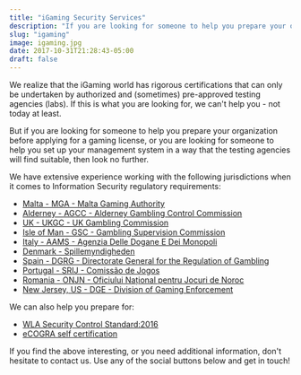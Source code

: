 ```yaml
---
title: "iGaming Security Services"
description: "If you are looking for someone to help you prepare your organization before applying for a gaming license, or you are looking for someone to help you set up your management system in a way that the testing agencies will find suitable, then look no further"
slug: "igaming"
image: igaming.jpg
date: 2017-10-31T21:28:43-05:00
draft: false
---
```


We realize that the iGaming world has rigorous certifications that can only be undertaken by authorized and (sometimes) pre-approved testing agencies (labs). If this is what you are looking for, we can't help you - not today at least.

But if you are looking for someone to help you prepare your organization before applying for a gaming license, or you are looking for someone to help you set up your management system in a way that the testing agencies will find suitable, then look no further.

We have extensive experience working with the following jurisdictions when it comes to Information Security regulatory requirements:

* [Malta - MGA - Malta Gaming Authority](http://www.mga.org.mt/)
* [Alderney - AGCC - Alderney Gambling Control Commission](https://www.gamblingcontrol.org/)
* [UK - UKGC - UK Gambling Commission](http://www.gamblingcommission.gov.uk/home.aspx)
* [Isle of Man - GSC -  Gambling Supervision Commission](https://www.gov.im/categories/business-and-industries/gambling-and-e-gaming/)
* [Italy - AAMS - Agenzia Delle Dogane E Dei Monopoli](https://www.agenziadoganemonopoli.gov.it/portale/monopoli)
* [Denmark - Spillemyndigheden](https://spillemyndigheden.dk/en)
* [Spain - DGRG - Directorate General for the Regulation of Gambling](https://www.ordenacionjuego.es/en/conocenos)
* [Portugal - SRIJ - Comissão de Jogos](http://www.srij.turismodeportugal.pt/en/)
* [Romania - ONJN - Oficiului Național pentru Jocuri de Noroc](http://onjn.gov.ro/)
* [New Jersey, US - DGE - Division of Gaming Enforcement](http://www.nj.gov/oag/ge/index.html)

We can also help you prepare for:

* [WLA Security Control Standard:2016](https://www.world-lotteries.org/services/security/security-control-standard-scs)
* [eCOGRA self certification](http://ecogra.org/srs/)

If you find the above interesting, or you need additional information, don't hesitate to contact us. Use any of the social buttons below and get in touch!